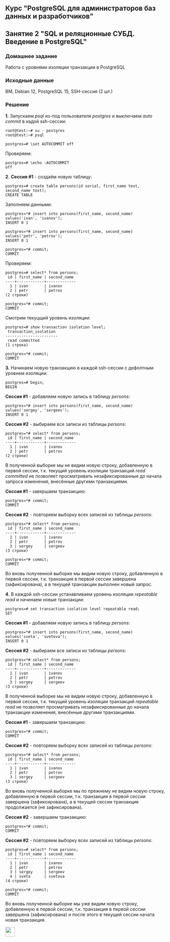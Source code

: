 ## Курс "PostgreSQL для администраторов баз данных и разработчиков"

## Занятие 2 "SQL и реляционные СУБД. Введение в PostgreSQL"

### Домашнее задание
Работа с уровнями изоляции транзакции в PostgreSQL

### Исходные данные
ВМ, Debian 12, PostgreSQL 15, SSH-сессия (2 шт.)

### Решение

**1.** Запускаем _psql_ из-под пользователя _postgres_ и выключаем _auto commit_ в кадой ssh-сессии:
```
root@test:~# su - postgres
root@test:~# psql

postgres=# \set AUTOCOMMIT off
```
Проверяем:
```
postgres=# \echo :AUTOCOMMIT
off
```

**2.** **Сессия #1** - создаём новую таблицу:
```
postgres=# create table persons(id serial, first_name text, second_name text);
CREATE TABLE
```
Заполняем данными:
```
postgres=*# insert into persons(first_name, second_name) values('ivan', 'ivanov');
INSERT 0 1

postgres=*# insert into persons(first_name, second_name) values('petr', 'petrov');
INSERT 0 1

postgres=*# commit;
COMMIT
```
Проверяем:
```
postgres=# select* from persons;
 id | first_name | second_name
----+------------+-------------
  1 | ivan       | ivanov
  2 | petr       | petrov
(2 строки)

postgres=*# commit;
COMMIT
```

Смотрим текуцщий уровень изоляции:
```
postgres=# show transaction isolation level;
 transaction_isolation
-----------------------
 read committed
(1 строка)

postgres=*# commit;
COMMIT
```

**3.** Начинаем новую транзакцию в каждой ssh-сессии с дефолтным уровнем изоляции:
```
postgres=# begin;
BEGIN
```

**Сессия #1** - добавляем новую запись в таблицу _persons_:
```
postgres=*# insert into persons(first_name, second_name) values('sergey', 'sergeev');
INSERT 0 1
```

**Сессия #2** - выбираем все записи из таблицы _persons_:
```
postgres=*# select* from persons;
 id | first_name | second_name
----+------------+-------------
  1 | ivan       | ivanov
  2 | petr       | petrov
(2 строки)
```

В полученной выборке мы не видим новую строку, добавленную в первой сессии, т.к. текущий уровень изоляции транзакций _read committed_ не позволяет просматривать незафиксированные до начала запроса изменения, внесённые другими транзакциями.

**Сессия #1** - завершаем транзакцию:
```
postgres=*# commit;
COMMIT
```

**Сессия #2** - повторяем выборку всех записей из таблицы _persons_:
```
postgres=*# select* from persons;
 id | first_name | second_name
----+------------+-------------
  1 | ivan       | ivanov
  2 | petr       | petrov
  3 | sergey     | sergeev
(3 строки)

postgres=*# commit;
COMMIT
```
Во вновь полученной выборке мы видим новую строку, добавленную в первой сессии, т.к. транзакция в первой сессии завершена (зафиксирована), а в текущей транзакции выполнен новый запрос.

**4**. В каждой ssh-сессии устанавливаем уровень изоляции _repeatable read_ и начинаем новые транзакции:
```
postgres=# set transaction isolation level repeatable read;
SET
```

**Сессия #1** - добавляем новую запись в таблицу _persons_:
```
postgres=*# insert into persons(first_name, second_name) values('sveta', 'svetova');
INSERT 0 1
```

**Сессия #2** - выбираем все записи из таблицы _persons_:
```
postgres=*# select* from persons;
 id | first_name | second_name
----+------------+-------------
  1 | ivan       | ivanov
  2 | petr       | petrov
  3 | sergey     | sergeev
(3 строки)
```

В полученной выборке мы не видим новую строку, добавленную в первой сессии, т.к. текущий уровень изоляции транзакций _repeatable read_ не позволяет просматривать незафиксированные до начала транзакции изменения, внесённые другими транзакциями.

**Сессия #1** - завершаем транзакцию:
```
postgres=*# commit;
COMMIT
```

**Сессия #2** - повторяем выборку всех записей из таблицы _persons_:
```
postgres=*# select* from persons;
 id | first_name | second_name
----+------------+-------------
  1 | ivan       | ivanov
  2 | petr       | petrov
  3 | sergey     | sergeev
(3 строки)
```

Во вновь полученной выборке мы по прежнему не видим новую строку, добавленную в первой сессии, т.к. транзакция в первой сессии завершена (зафиксирована), а в текущей сессии транзакция продолжается (не зафиксирована).

**Сессия #2** - завершаем транзакцию:
```
postgres=*# commit;
COMMIT
```

**Сессия #2** - повторяем выборку всех записей из таблицы _persons_:
```
postgres=# select* from persons;
 id | first_name | second_name
----+------------+-------------
  1 | ivan       | ivanov
  2 | petr       | petrov
  3 | sergey     | sergeev
  4 | sveta      | svetova
(4 строки)

postgres=*# commit;
COMMIT
```

Во вновь полученной выборке мы уже видим новую строку, добавленную в первой сессии, т.к. транзакция в первой сессии завершена (зафиксирована) и после этого в текущей сессии начата новая транзакция.

<code><img height="30" src="https://cdn.jsdelivr.net/npm/simple-icons@3.13.0/icons/postgresql.svg"></code>

